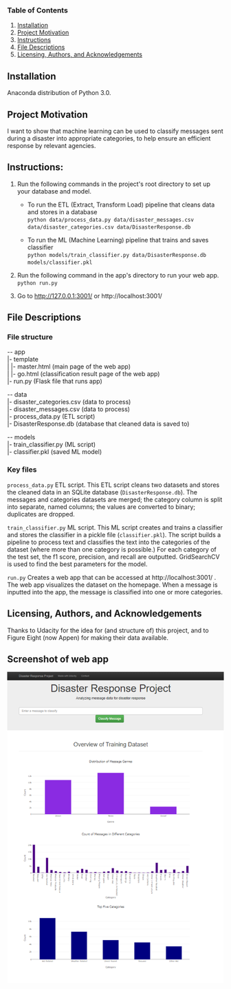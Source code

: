 ### Table of Contents

1. [Installation](#installation)
2. [Project Motivation](#motivation)
3. [Instructions](#instructions)
4. [File Descriptions](#files)
5. [Licensing, Authors, and Acknowledgements](#licensing)

## Installation <a name="installation"></a>
Anaconda distribution of Python 3.0. 

## Project Motivation<a name="motivation"></a>

I want to show that machine learning can be used to classify messages sent during a disaster into appropriate categories, to help ensure an efficient response by relevant agencies.

## Instructions: <a name="instructions"></a>
1. Run the following commands in the project's root directory to set up your database and model.

    - To run the ETL (Extract, Transform Load) pipeline that cleans data and stores in a database  
      `python data/process_data.py data/disaster_messages.csv data/disaster_categories.csv data/DisasterResponse.db`
        
    - To run the ML (Machine Learning) pipeline that trains and saves classifier  
      `python models/train_classifier.py data/DisasterResponse.db models/classifier.pkl`

2. Run the following command in the app's directory to run your web app.  
   `python run.py`

3. Go to http://127.0.0.1:3001/ or http://localhost:3001/

## File Descriptions <a name="files"></a>

### File structure

-- app  
|- template  
| |- master.html  (main page of the web app)      
| |- go.html  (classification result page of the web app)    
|- run.py  (Flask file that runs app)    

-- data  
|- disaster_categories.csv  (data to process)       
|- disaster_messages.csv  (data to process)      
|- process_data.py  (ETL script)    
|- DisasterResponse.db   (database that cleaned data is saved to)     

-- models  
|- train_classifier.py (ML script)   
|- classifier.pkl  (saved ML model)     

### Key files
`process_data.py`
ETL script. This ETL script cleans two datasets and stores the cleaned data in an SQLite database (`DisasterResponse.db`). 
The messages and categories datasets are merged; the category column is split into separate, named columns; the values are converted to binary; duplicates are dropped. 

`train_classifier.py`
ML script. This ML script creates and trains a classifier and stores the classifier in a pickle file (`classifier.pkl`).
The script builds a pipeline to process text and classifies the text into the categories of the dataset (where more than one category is possible.)
For each category of the test set, the f1 score, precision, and recall are outputted.
GridSearchCV is used to find the best parameters for the model.

`run.py`
Creates a web app that can be accessed at http://localhost:3001/ .
The web app visualizes the dataset on the homepage.
When a message is inputted into the app, the message is classified into one or more categories. 

## Licensing, Authors, and Acknowledgements <a name="licensing"></a>
Thanks to Udacity for the idea for (and structure of) this project, and to Figure Eight (now Appen) for making their data available.


## Screenshot of web app
<p align="center">
  <img src="home_screenshot.PNG" />
</p>
